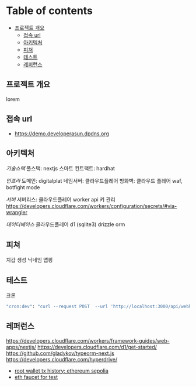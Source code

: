 # Table of contents

- [프로젝트 개요](#프로젝트-개요)
  - [접속 url](#접속-url)
  - [아키텍처](#아키텍처)
  - [피쳐](#피쳐)
  - [테스트](#테스트)
  - [레퍼런스](#레퍼런스)

## 프로젝트 개요

lorem

## 접속 url

- https://demo.developerasun.dpdns.org

## 아키텍처

_기술스택_
풀스택: nextjs
스마트 컨트랙트: hardhat

_인프라_
도메인: digitalplat
네임서버: 클라우드플레어
방화벽: 클라우드 플레어 waf, botfight mode

_서버_
서버리스: 클라우드플레어 worker
api 키 관리
https://developers.cloudflare.com/workers/configuration/secrets/#via-wrangler

_데이터베이스_
클라우드플레어 d1 (sqlite3)
drizzle orm

## 피쳐

지갑 생성
닉네임 맵핑

## 테스트

크론

```sh
"cron:dev": "curl --request POST  --url 'http://localhost:3000/api/webhook'  --header 'Authorization: Bearer test-key'"
```

## 레퍼런스

https://developers.cloudflare.com/workers/framework-guides/web-apps/nextjs/
https://developers.cloudflare.com/d1/get-started/
https://github.com/gladykov/typeorm-next.js
https://developers.cloudflare.com/hyperdrive/

- [root wallet tx history: ethereum sepolia](https://sepolia.etherscan.io/address/0xb052cabd197fd9ca9a0a1dc388b25e7326f28439)
- [eth faucet for test](https://cloud.google.com/application/web3/faucet)
